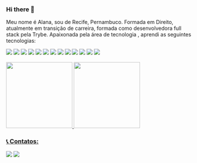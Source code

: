 ### Hi there 👋

  Meu nome é Alana,  sou de Recife, Pernambuco. Formada em Direito, atualmente em transição de carreira, formada como desenvolvedora full stack pela Trybe.  Apaixonada pela área de tecnologia , aprendi as seguintes tecnologias:
  <div>
    <img src="https://img.shields.io/badge/React-20232A?style=for-the-badge&logo=react&logoColor=61DAFB">
    <img src="https://img.shields.io/badge/Redux-593D88?style=for-the-badge&logo=redux&logoColor=white">
    <img src="https://img.shields.io/badge/Jest-C21325?style=for-the-badge&logo=jest&logoColor=white">
    <img src="https://img.shields.io/badge/CSS3-1572B6?style=for-the-badge&logo=css3&logoColor=white">
    <img src="https://img.shields.io/badge/HTML5-E34F26?style=for-the-badge&logo=html5&logoColor=white">
    <img src="https://img.shields.io/badge/JavaScript-323330?style=for-the-badge&logo=javascript&logoColor=F7DF1E">
    <img src="https://img.shields.io/badge/TypeScript-007ACC?style=for-the-badge&logo=typescript&logoColor=white">
    <img src="https://img.shields.io/badge/eslint-3A33D1?style=for-the-badge&logo=eslint&logoColor=white">
    <img src="https://img.shields.io/badge/Docker-2CA5E0?style=for-the-badge&logo=docker&logoColor=white">
    <img src="https://img.shields.io/badge/Node.js-339933?style=for-the-badge&logo=nodedotjs&logoColor=white">
    <img src="https://img.shields.io/badge/express.js-%23404d59.svg?style=for-the-badge&logo=express&logoColor=%2361DAFB">
    <img src="https://img.shields.io/badge/-mocha-%238D6748?style=for-the-badge&logo=mocha&logoColor=white">
    <img src="https://img.shields.io/badge/styled--components-DB7093?style=for-the-badge&logo=styled-components&logoColor=white">
  </div> <br>
<div>
  <a href="https://github.com/AlanaCorreia">
  <img height="180em" src="https://github-readme-stats.vercel.app/api/top-langs/?username=AlanaCorreia&layout=compact&langs_count=7&theme=tokyonight"/>
  <img height="180em" src="https://github-readme-stats.vercel.app/api?username=AlanaCorreia&show_icons=true&theme=tokyonight"/>
</div>
  
 ### 📞 Contatos:

<div>
<a href = "mailto:alanacorreia.ac@gmail.com"><img src="https://img.shields.io/badge/Gmail-D14836?style=for-the-badge&logo=gmail&logoColor=white" target="_blank"></a>
<a href="https://www.linkedin.com/in/alana-correia-117599190/" target="_blank"><img src="https://img.shields.io/badge/-LinkedIn-%230077B5?style=for-the-badge&logo=linkedin&logoColor=white" target="_blank"></a>   
</div>
